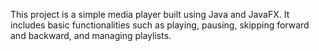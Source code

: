 This project is a simple media player built using Java and JavaFX. It includes basic functionalities such as playing, pausing, skipping forward and backward, and managing playlists.

